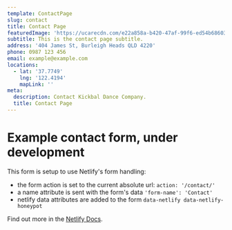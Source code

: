 ```yaml
---
template: ContactPage
slug: contact
title: Contact Page
featuredImage: 'https://ucarecdn.com/e22a858a-b420-47af-99f6-ed54b6860333/'
subtitle: This is the contact page subtitle.
address: '404 James St, Burleigh Heads QLD 4220'
phone: 0987 123 456
email: example@example.com
locations:
  - lat: '37.7749'
    lng: '122.4194'
    mapLink: ''
meta:
  description: Contact Kickbal Dance Company.
  title: Contact Page
---
```

# Example contact form, under development

This form is setup to use Netlify's form handling:

* the form action is set to the current absolute url: `action: '/contact/'`
* a name attribute is sent with the form's data `'form-name': 'Contact'`
* netlify data attributes are added to the form `data-netlify data-netlify-honeypot`

Find out more in the [Netlify Docs](https://www.netlify.com/docs/form-handling/).
